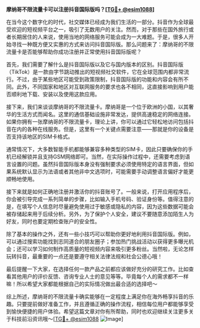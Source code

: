 **摩纳哥不限流量卡可以注册抖音国际版吗？[[TG💪+ @esim1088](https://t.me/s/esim1088)]**

在当今这个数字化的时代，社交媒体已经成为我们生活的一部分。抖音作为全球最受欢迎的短视频平台之一，吸引了无数用户的关注。然而，对于那些在国外旅行或者长期居住的人来说，使用当地的网络服务可能会成为一大难题。于是，很多人开始寻找一种既方便又实惠的方式来访问抖音国际版。那么问题来了：摩纳哥的不限流量卡是否能够帮助你成功注册并正常使用抖音国际版呢？

首先，我们需要了解什么是抖音国际版以及它与国内版本的区别。抖音国际版（TikTok）是一款由字节跳动推出的短视频社交软件，它在全球范围内都非常流行。不过，由于某些地区可能受到政策限制，抖音国际版的功能和内容会有所不同。此外，不同国家和地区对互联网服务的要求也各不相同，这直接影响到用户能否顺利地下载、安装以及使用这款应用。

接下来，我们来谈谈摩纳哥的不限流量卡。摩纳哥是一个位于欧洲的小国，以其奢华的生活方式而闻名。这里的通信基础设施非常发达，提供高速稳定的网络连接。如果你拥有一张摩纳哥的不限流量卡，理论上讲，你可以通过它轻松地访问包括抖音在内的各种在线服务。但是，这里有一个关键点需要注意——那就是你的设备是否支持该地区的SIM卡格式。

通常情况下，大多数智能手机都能够兼容多种类型的SIM卡，因此只要确保你的手机已经解锁并且支持GSM网络即可。当然，在实际操作过程中，还需要考虑到语言设置的问题。虽然抖音国际版本身没有强制要求必须使用特定的语言界面，但如果系统默认显示为法语或者其他非中文选项时，可能需要手动调整语言偏好才能更顺畅地使用。

接下来就是如何正确地注册并激活你的抖音账号了。一般来说，打开应用程序后，你会被引导完成一系列简单的步骤，比如输入手机号码、验证身份等。值得注意的是，在填写个人信息时尽量避免使用过于敏感或隐私的内容，因为这些数据可能会被存储起来用于后续分析。另外，为了保护个人安全，建议不要随意添加陌生人为好友，同时也要定期检查账户的安全性。

除了基本的操作之外，还有一些小技巧可以帮助你更好地利用抖音国际版。例如，可以通过搜索功能找到志同道合的朋友圈子；参加热门挑战活动以获得更多曝光机会；还可以学习如何制作高质量的短视频内容来吸引更多粉丝。当然啦，无论怎样玩转抖音，最重要的一点还是要遵守相关法律法规和社会公德心哦！

最后提醒一下大家，在选择任何一款产品之前都应该做好充分的研究工作。比如查看其他用户的评价反馈、咨询专业人士的意见等等。毕竟每个人的需求都不一样嘛！所以希望大家都能根据自己的实际情况做出最合适的选择吧～

综上所述，摩纳哥的不限流量卡确实能够在一定程度上满足你在海外畅享抖音的乐趣。只要提前做好准备工作，并且遵循正确的操作流程，相信每位用户都能够享受到愉快便捷的用户体验。希望这篇文章对你有所帮助，同时也欢迎继续关注更多关于科技前沿资讯哦～[[TG💪+ @esim1088](https://t.me/s/esim1088) ![Image](https://i.postimg.cc/4NQfJmqS/Snipaste-2025-05-13-00-14-12.png)]